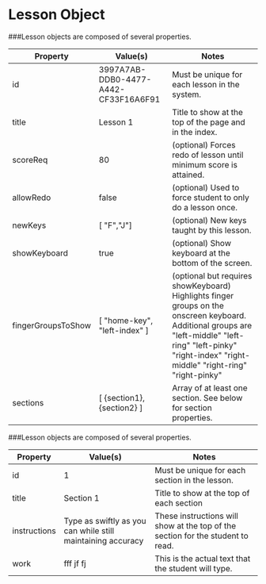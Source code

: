 # Lesson Object


###Lesson objects are composed of several properties.

|Property|Value(s)|Notes
--- | --- | ---
id| 3997A7AB-DDB0-4477-A442-CF33F16A6F91| Must be unique for each lesson in the system.
title| Lesson 1| Title to show at the top of the page and in the index.
scoreReq| 80| (optional) Forces redo of lesson until minimum score is attained.
allowRedo| false| (optional) Used to force student to only do a lesson once.
newKeys| [ "F","J"] | (optional) New keys taught by this lesson.
showKeyboard| true | (optional) Show keyboard at the bottom of the screen.
fingerGroupsToShow| [ "home-key", "left-index" ] | (optional but requires showKeyboard) Highlights finger groups on the onscreen keyboard. Additional groups are "left-middle" "left-ring" "left-pinky" "right-index" "right-middle" "right-ring" "right-pinky"
sections | [ {section1}, {section2} ] | Array of at least one section. See below for section properties.


###Lesson objects are composed of several properties.

|Property|Value(s)|Notes
--- | --- | ---
id| 1 | Must be unique for each section in the lesson.
title| Section 1| Title to show at the top of each section
instructions| Type as swiftly as you can while still maintaining accuracy | These instructions will show at the top of the section for the student to read.
work| fff jf fj | This is the actual text that the student will type.

